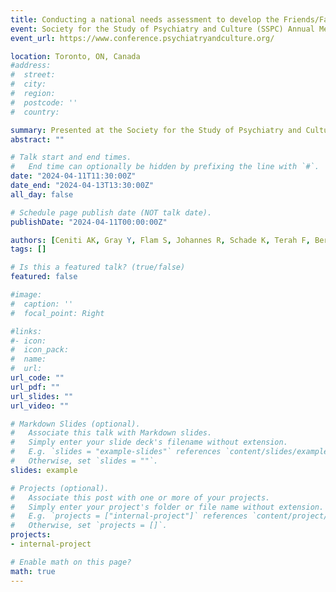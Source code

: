 ```yaml
---
title: Conducting a national needs assessment to develop the Friends/Family of Individuals at Risk of Suicide Training (FIRST) Program (Poster)
event: Society for the Study of Psychiatry and Culture (SSPC) Annual Meeting
event_url: https://www.conference.psychiatryandculture.org/

location: Toronto, ON, Canada
#address:
#  street: 
#  city: 
#  region: 
#  postcode: ''
#  country: 

summary: Presented at the Society for the Study of Psychiatry and Culture (SSPC) Annual Meeting.
abstract: ""

# Talk start and end times.
#   End time can optionally be hidden by prefixing the line with `#`.
date: "2024-04-11T11:30:00Z"
date_end: "2024-04-13T13:30:00Z"
all_day: false

# Schedule page publish date (NOT talk date).
publishDate: "2024-04-11T00:00:00Z"

authors: [Ceniti AK, Gray Y, Flam S, Johannes R, Schade K, Terah F, Bergmans Y, Rizvi SJ]
tags: []

# Is this a featured talk? (true/false)
featured: false

#image:
#  caption: ''
#  focal_point: Right

#links:
#- icon: 
#  icon_pack: 
#  name: 
#  url: 
url_code: ""
url_pdf: ""
url_slides: ""
url_video: ""

# Markdown Slides (optional).
#   Associate this talk with Markdown slides.
#   Simply enter your slide deck's filename without extension.
#   E.g. `slides = "example-slides"` references `content/slides/example-slides.md`.
#   Otherwise, set `slides = ""`.
slides: example

# Projects (optional).
#   Associate this post with one or more of your projects.
#   Simply enter your project's folder or file name without extension.
#   E.g. `projects = ["internal-project"]` references `content/project/deep-learning/index.md`.
#   Otherwise, set `projects = []`.
projects:
- internal-project

# Enable math on this page?
math: true
---
```


